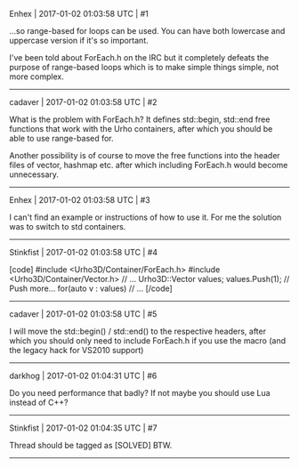 Enhex | 2017-01-02 01:03:58 UTC | #1

...so range-based for loops can be used.
You can have both lowercase and uppercase version if it's so important.

I've been told about ForEach.h on the IRC but it completely defeats the purpose of range-based loops which is to make simple things simple, not more complex.

-------------------------

cadaver | 2017-01-02 01:03:58 UTC | #2

What is the problem with ForEach.h? It defines std::begin, std::end free functions that work with the Urho containers, after which you should be able to use range-based for.

Another possibility is of course to move the free functions into the header files of vector, hashmap etc. after which including ForEach.h would become unnecessary.

-------------------------

Enhex | 2017-01-02 01:03:58 UTC | #3

I can't find an example or instructions of how to use it.
For me the solution was to switch to std containers.

-------------------------

Stinkfist | 2017-01-02 01:03:58 UTC | #4

[code]
#include <Urho3D/Container/ForEach.h>
#include <Urho3D/Container/Vector.h>
// ...
Urho3D::Vector<int> values;
values.Push(1);
// Push more...
for(auto v : values)
    // ...
[/code]

-------------------------

cadaver | 2017-01-02 01:03:58 UTC | #5

I will move the std::begin() / std::end() to the respective headers, after which you should only need to include ForEach.h if you use the macro (and the legacy hack for VS2010 support)

-------------------------

darkhog | 2017-01-02 01:04:31 UTC | #6

Do you need performance that badly? If not maybe you should use Lua instead of C++?

-------------------------

Stinkfist | 2017-01-02 01:04:35 UTC | #7

Thread should be tagged as [SOLVED] BTW.

-------------------------

